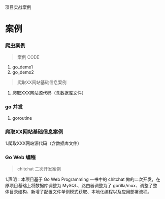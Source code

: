 
项目实战案例

# 案例

### 爬虫案例 

 > 案例 CODE 

   1. go_demo1
   2. go_demo2
  
 > 爬取XX网站基础信息案例

   1. 爬取XXX网站源代码（含数据库文件）


### go 并发 

   1. goroutine

### 爬取XX网站基础信息案例 

   1.爬取XXX网站源代码（含数据库文件）

### Go Web 编程

 > chitchat 二次开发案例

   1.声明：本项目基于 Go Web Programming 一书中的 chitchat 做的二次开发，在原项目基础上将数据库调整为 MySQL、路由器调整为了 gorilla/mux、调整了整体目录结构、新增了配置文件单例模式获取、本地化编程以及应用部署流程。   

